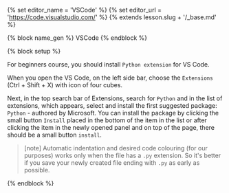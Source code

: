 {% set editor_name = 'VSCode' %}
{% set editor_url = 'https://code.visualstudio.com/' %}
{% extends lesson.slug + '/_base.md' %}

{% block name_gen %} VSCode {% endblock %}

{% block setup %}

For beginners course, you should install `Python extension` for VS Code.

When you open the VS Code, on the left side bar, choose the `Extensions` (Ctrl + Shift + X) with icon of four cubes.

Next, in the top search bar of Extensions, search for `Python` and in the list of extensions, which appears, select and install the first suggested package: `Python` - authored by Microsoft. You can install the package by clicking the small button `Install` placed in the bottom of the item in the list or after clicking the item in the newly opened panel and on top of the page, there should be a small button `install`.


> [note]
> Automatic indentation and desired code colouring (for our purposes) works only when the file has a `.py` extension.
> So it's better if you save your newly created file ending with `.py` as early as possible.

{% endblock %}
